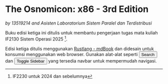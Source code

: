 # The Osnomicon: x86 - 3rd Edition

*by 13519214 and Asisten Laboratorium Sistem Paralel dan Terdistribusi*

Buku edisi ketiga ini ditulis untuk membantu pengerjaan tugas mata kuliah IF2130 Sistem Operasi 2025 [^1].

Edisi ketiga ditulis menggunakan [Rustlang - mdBook](https://github.com/rust-lang/mdBook) dan didesain untuk konsumsi menggunakan web browser. Gunakan alat-alat seperti <button onclick="document.getElementById('search-toggle').click()"><i class="fa fa-search"></i> Search</button> dan <button onclick="document.getElementById('sidebar-toggle').click()"><i class="fa fa-bars"></i> Toggle Sidebar</button> yang tersedia navbar untuk mempermudah navigasi.

[^1]: IF2230 untuk 2024 dan sebelumnya